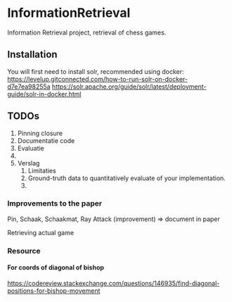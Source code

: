 # InformationRetrieval

Information Retrieval project, retrieval of chess games.

## Installation

You will first need to install solr, recommended using
docker: https://levelup.gitconnected.com/how-to-run-solr-on-docker-d7e7ea98255a
https://solr.apache.org/guide/solr/latest/deployment-guide/solr-in-docker.html

## TODOs

1. Pinning closure
2. Documentatie code
3. Evaluatie
4.
5. Verslag
    1. Limitaties
    2. Ground-truth data to quantitatively evaluate of your implementation.
    3. 

### Improvements to the paper

Pin, Schaak, Schaakmat, Ray Attack (improvement) => document in paper

Retrieving actual game

### Resource

#### For coords of diagonal of bishop

https://codereview.stackexchange.com/questions/146935/find-diagonal-positions-for-bishop-movement